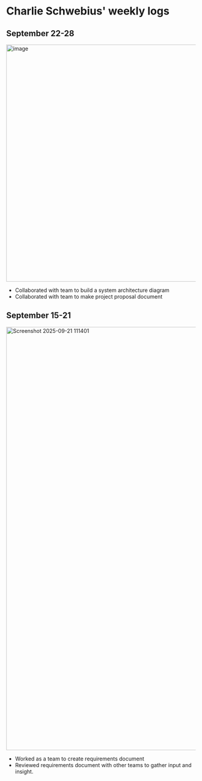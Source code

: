 # Charlie Schwebius' weekly logs
## September 22-28
<img width="1085" height="629" alt="image" src="https://github.com/user-attachments/assets/2203e8d0-580b-41bd-975a-595e45fcf2e2" />

- Collaborated with team to build a system architecture diagram
- Collaborated with team to make project proposal document
## September 15-21
<img width="1923" height="1123" alt="Screenshot 2025-09-21 111401" src="https://github.com/user-attachments/assets/3816e1e3-ec1a-42a8-878a-b87766521230" />

- Worked as a team to create requirements document
- Reviewed requirements document with other teams to gather input and insight.

